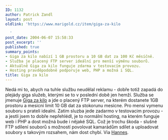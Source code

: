```yaml
---
ID: 1132
author: Patrick Zandl
layout: post
oldlink: 'https://www.marigold.cz/item/giga-za-kilo

  '
post_date: 2004-06-07 15:58:33
post_excerpt: ''
published: true
summary_points:
- Giga za kilo nabízí 1 GB prostoru a 10 GB dat za 100 Kč měsíčně.
- Služba je placený FTP server ideální pro menší výměnu souborů.
- Aktuálně Giga za kilo funguje zdarma v testovacím provozu.
- Hosting pravděpodobně podporuje web, PHP a možná i SQL.
title: Giga za kilo
---
```


<p>
Nedá mi to, abych na tuhle službu neudělal reklamu - dobře totiž zapadá do plejády giga služeb, kterými se to v poslední době jen hemží. Služba se jmenuje <a href="http://www.gzk.cz">Giga za kilo</a> a jde o placený FTP server, na kterém dostanete 1GB prostoru a mesicni limit 10 GB dat za stokorunu mesicne. Pro mensi vymenu souboru s prateli idealni. Zatim sluzba jede zadarmo v testovacim provozu - a jestli jsem to dobře nepřehlédl, je to normální hosting, na kterém funguje web i PHP a dost možná bude i nějaké SQL. Což je trochu škoda - slušné FTP sdílení souborů s možností povolovat kamarádům sdílet a uploadovat soubory s takovým rozsahem, nám dost chybí. Via <a href="http://board.czhannes.com/viewtopic.php?t=2752">Hannes</a>.
</p>